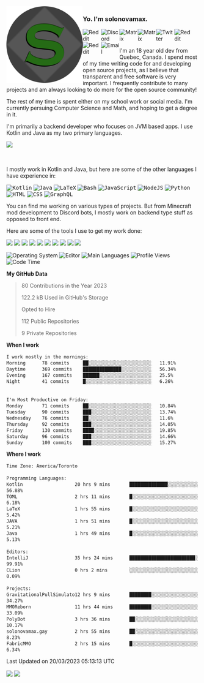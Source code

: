 <img align="left" alt="Avatar" width="200px" src="https://raw.githubusercontent.com/solonovamax/solonovamax/main/solonovamax-circle.png" />

### Yo. I'm solonovamax.

<a href="https://gitlab.com/solonovamax">
    <img align="left" alt="Reddit" width="48px" src="https://img.icons8.com/color/2x/gitlab.png">
</a>

<a href="https://discord.solonovamax.gay">
    <img align="left" alt="Discord" width="48px" src="https://img.icons8.com/color/2x/discord-logo.png">
</a>

<a href="https://matrix.to/#/@solonovamax:matrix.org?#gh-light-mode-only">
    <img align="left" alt="Matrix" width="48px" src="https://img.icons8.com/000000/material/2x/matrix-logo.png">
</a>
<a href="https://matrix.to/#/@solonovamax:matrix.org?#gh-dark-mode-only">
    <img align="left" alt="Matrix" width="48px" src="https://img.icons8.com/FFFFFF/material/2x/matrix-logo.png">
</a>

<a href="https://twitter.com/solonovamax">
    <img align="left" alt="Twitter" width="48px" src="https://img.icons8.com/color/2x/twitter.png">
</a>

<!-- <a href="https://twitch.tv/solonovamax">
    <img align="left" alt="Twitch" width="48px" src="https://img.icons8.com/color/2x/twitch.png">
</a> -->

<a href="https://reddit.com/u/solonovamax">
    <img align="left" alt="Reddit" width="48px" src="https://img.icons8.com/color/2x/reddit.png">
</a>

<a href="https://www.youtube.com/channel/UCTxCeyGu41WfEBT8mXpjHMA">
    <img align="left" alt="Reddit" width="48px" src="https://img.icons8.com/color/2x/youtube.png">
</a>

<a href="mailto:solonovamax@12oclockpoint.com">
    <img align="left" alt="Email" width="48px" src="https://img.icons8.com/fluency/2x/mail.png">
</a>

<!-- <a href="https://open.spotify.com/user/solonovamax">
    <img align="left" alt="Spotify" width="48px" src="https://img.icons8.com/color/2x/spotify.png">
</a> -->

<br/>
<br/>

I'm an 18 year old dev from Quebec, Canada.
I spend most of my time writing code for and developing open source projects, as I believe that transparent and free software is very important.
I frequently contribute to many projects and am always looking to do more for the open source community!

The rest of my time is spent either on my school work or social media. I'm currently persuing Computer Science and Math, and hoping to get a degree in it.

I'm primarily a backend developer who focuses on JVM based apps. I use Kotlin and Java as my two primary languages.


<a href="https://github.com/ryo-ma/github-profile-trophy"><img src="https://github-profile-trophy.vercel.app/?username=solonovamax&margin-w=15&row=1"/></a> 

<br/>

I mostly work in Kotlin and Java, but here are some of the other languages I have experience in:

<kbd><img height="32" alt="Kotlin" src="https://img.icons8.com/color/1x/kotlin.png"></kbd>
<kbd><img height="32" alt="Java" src="https://img.icons8.com/color/1x/java-coffee-cup-logo.png"></kbd>
<kbd><img height="32" alt="LaTeX" src="https://img.icons8.com/color/1x/latex.png"></kbd>
<kbd><img height="32" alt="Bash" src="https://img.icons8.com/color/1x/console.png"></kbd>
<kbd><img height="32" alt="JavaScript" src="https://img.icons8.com/color/1x/javascript.png"></kbd>
<kbd><img height="32" alt="NodeJS" src="https://img.icons8.com/color/1x/nodejs.png"></kbd>
<kbd><img height="32" alt="Python" src="https://img.icons8.com/color/1x/python.png"></kbd>
<kbd><img height="32" alt="HTML" src="https://img.icons8.com/color/1x/html-5.png"></kbd>
<kbd><img height="32" alt="CSS" src="https://img.icons8.com/color/1x/css3.png"></kbd>
<kbd><img height="32" alt="GraphQL" src="https://img.icons8.com/color/1x/graphql.png"></kbd>

You can find me working on various types of projects.
But from Minecraft mod development to Discord bots, I mostly work on backend type stuff as opposed to front end.

Here are some of the tools I use to get my work done:

<kbd><img height="32" src="https://img.icons8.com/color/2x/intellij-idea.png"></kbd>
<kbd><img height="32" src="https://img.icons8.com/color/2x/linux.png"></kbd>
<kbd><img height="32" src="https://img.icons8.com/fluent/2x/console.png"></kbd>
<kbd><img height="32" src="https://img.icons8.com/color/2x/open-source.png"></kbd>
<kbd><img height="32" src="https://img.icons8.com/color/2x/git.png"></kbd>
<kbd><img height="32" src="https://img.icons8.com/color/2x/docker.png"></kbd>
<kbd><img height="32" src="https://img.icons8.com/color/2x/mongodb.png"></kbd>
<kbd><img height="32" src="https://img.icons8.com/color/2x/nginx.png"></kbd>
<a href="?#gh-light-mode-only"><kbd><img height="32" src="https://img.icons8.com/metro/2x/mysql.png"></kbd></a>
<a href="?#gh-dark-mode-only"><kbd><img height="32" src="https://img.icons8.com/FFFFFF/metro/2x/mysql.png"></kbd></a>

![Operating System](https://img.shields.io/badge/OS-Arch%20Linux-informational?style=for-the-badge&logo=Arch%20Linux&logoColor=white&color=007ec6)
![Editor](https://img.shields.io/badge/Editor-IntelliJ%20Idea-informational?style=for-the-badge&logo=IntelliJ%20Idea&logoColor=white&color=007ec6)
![Main Languages](https://img.shields.io/badge/Main%20Languages-Java%20%26%20Kotlin-informational?style=for-the-badge&logo=Java&logoColor=white&color=007ec6)
![Profile Views](https://komarev.com/ghpvc/?username=solonovamax&color=blue&style=for-the-badge)
![Code Time](https://img.shields.io/endpoint?url=https://wakapi.dev/api/compat/shields/v1/solonovamax/interval:all_time&label=Code%20Time&style=for-the-badge&color=blue)

<!--START_SECTION:waka-->
**My GitHub Data**

> 80 Contributions in the Year 2023
> 
> 122.2 kB Used in GitHub's Storage
> 
> Opted to Hire
> 
> 112 Public Repositories
> 
> 9 Private Repositories
> 
**When I work** 

```text
I work mostly in the mornings: 
Morning      78 commits     ██░░░░░░░░░░░░░░░░░░░░░░░   11.91% 
Daytime      369 commits    ██████████████░░░░░░░░░░░   56.34% 
Evening      167 commits    ██████░░░░░░░░░░░░░░░░░░░   25.5% 
Night        41 commits     █░░░░░░░░░░░░░░░░░░░░░░░░   6.26%


I'm Most Productive on Friday: 
Monday       71 commits     ██░░░░░░░░░░░░░░░░░░░░░░░   10.84% 
Tuesday      90 commits     ███░░░░░░░░░░░░░░░░░░░░░░   13.74% 
Wednesday    76 commits     ██░░░░░░░░░░░░░░░░░░░░░░░   11.6% 
Thursday     92 commits     ███░░░░░░░░░░░░░░░░░░░░░░   14.05% 
Friday       130 commits    ████░░░░░░░░░░░░░░░░░░░░░   19.85% 
Saturday     96 commits     ███░░░░░░░░░░░░░░░░░░░░░░   14.66% 
Sunday       100 commits    ███░░░░░░░░░░░░░░░░░░░░░░   15.27%

```


**Where I work** 

```text
Time Zone: America/Toronto

Programming Languages: 
Kotlin                   20 hrs 9 mins       ██████████████░░░░░░░░░░░   56.88% 
TOML                     2 hrs 11 mins       █░░░░░░░░░░░░░░░░░░░░░░░░   6.18% 
LaTeX                    1 hrs 55 mins       █░░░░░░░░░░░░░░░░░░░░░░░░   5.42% 
JAVA                     1 hrs 51 mins       █░░░░░░░░░░░░░░░░░░░░░░░░   5.21% 
Java                     1 hrs 49 mins       █░░░░░░░░░░░░░░░░░░░░░░░░   5.13%

Editors: 
IntelliJ                 35 hrs 24 mins      ████████████████████████░   99.91% 
CLion                    0 hrs 2 mins        ░░░░░░░░░░░░░░░░░░░░░░░░░   0.09%

Projects: 
GravitationalPullSimulato12 hrs 9 mins       ████████░░░░░░░░░░░░░░░░░   34.27% 
MMOReborn                11 hrs 44 mins      ████████░░░░░░░░░░░░░░░░░   33.09% 
PolyBot                  3 hrs 36 mins       ██░░░░░░░░░░░░░░░░░░░░░░░   10.17% 
solonovamax.gay          2 hrs 55 mins       ██░░░░░░░░░░░░░░░░░░░░░░░   8.23% 
FabricMMO                2 hrs 15 mins       █░░░░░░░░░░░░░░░░░░░░░░░░   6.34%

```


 Last Updated on 20/03/2023 05:13:13 UTC
<!--END_SECTION:waka-->

<div style="white-space:nowrap;width:100%;position: relative;display: inline-block">
<img align="center" src="https://github-readme-stats.vercel.app/api?username=solonovamax&custom_title=solonovamax%27s%20Github%20Stats&langs_count=5&include_all_commits=true&count_private=true&show_icons=true&theme=github_dark"/>
<img align="center" src="https://github-readme-stats.vercel.app/api/wakatime?api_domain=wakapi.dev&username=solonovamax&range=last_30_days&custom_title=solonovamax%27s+Primary+Languages+%28Last+Month%29&langs_count=10&show_icons=true&theme=github_dark"/>
</div>
